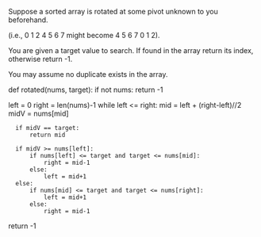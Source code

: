 Suppose a sorted array is rotated at some pivot unknown to you beforehand.

(i.e., 0 1 2 4 5 6 7 might become 4 5 6 7 0 1 2).

You are given a target value to search. If found in the array return its index, otherwise return -1.

You may assume no duplicate exists in the array.


def rotated(nums, target):
  if not nums:
      return -1
  
  left = 0
  right = len(nums)-1
  while left <= right:
      mid = left + (right-left)//2
      midV = nums[mid]

      if midV == target:
          return mid

      if midV >= nums[left]:
          if nums[left] <= target and target <= nums[mid]:
              right = mid-1
          else:
              left = mid+1
      else:
          if nums[mid] <= target and target <= nums[right]:
              left = mid+1
          else:
              right = mid-1
  return -1
